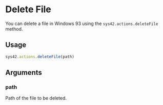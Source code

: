 # Delete File

You can delete a file in Windows 93 using the `sys42.actions.deleteFile` method.

## Usage
```js
sys42.actions.deleteFile(path)
```

## Arguments
### path
Path of the file to be deleted.